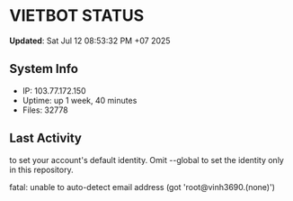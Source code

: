 # VIETBOT STATUS
**Updated**: Sat Jul 12 08:53:32 PM +07 2025

## System Info
- IP: 103.77.172.150
- Uptime: up 1 week, 40 minutes
- Files: 32778

## Last Activity

to set your account's default identity.
Omit --global to set the identity only in this repository.

fatal: unable to auto-detect email address (got 'root@vinh3690.(none)')

